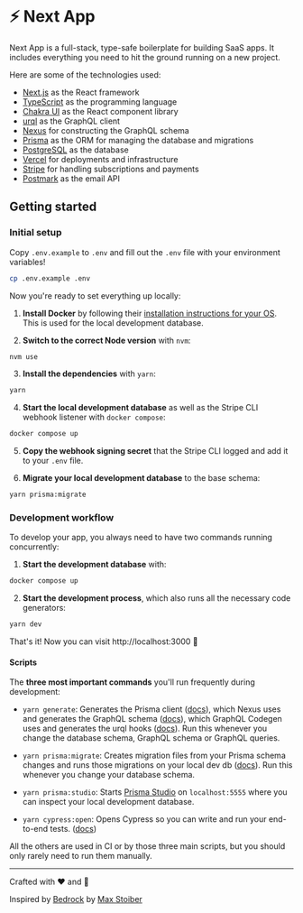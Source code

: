 # ⚡️ Next App

Next App is a full-stack, type-safe boilerplate for building SaaS apps. It includes everything you need to hit the ground running on a new project.

Here are some of the technologies used:

- [Next.js](https://nextjs.org/) as the React framework
- [TypeScript](https://www.typescriptlang.org/) as the programming language
- [Chakra UI](https://chakra-ui.com/) as the React component library
- [urql](https://github.com/formidablelabs/urql) as the GraphQL client
- [Nexus](https://nexusjs.org/) for constructing the GraphQL schema
- [Prisma](https://www.prisma.io/) as the ORM for managing the database and migrations
- [PostgreSQL](https://www.postgresql.org/) as the database
- [Vercel](https://vercel.com/) for deployments and infrastructure
- [Stripe](https://stripe.com) for handling subscriptions and payments
- [Postmark](https://postmarkapp.com) as the email API

## Getting started

### Initial setup

Copy `.env.example` to `.env` and fill out the `.env` file with your environment variables!

```sh
cp .env.example .env
```

Now you're ready to set everything up locally:

1. **Install Docker** by following their [installation instructions for your OS](https://docs.docker.com/get-docker/). This is used for the local development database.

2. **Switch to the correct Node version** with `nvm`:

```sh
nvm use
```

3. **Install the dependencies** with `yarn`:

```sh
yarn
```

4. **Start the local development database** as well as the Stripe CLI webhook listener with `docker compose`:

```sh
docker compose up
```

5. **Copy the webhook signing secret** that the Stripe CLI logged and add it to your `.env` file.

6. **Migrate your local development database** to the base schema:

```sh
yarn prisma:migrate
```

### Development workflow

To develop your app, you always need to have two commands running concurrently:

1. **Start the development database** with:

```sh
docker compose up
```

2. **Start the development process**, which also runs all the necessary code generators:

```sh
yarn dev
```

That's it! Now you can visit http://localhost:3000 🎉

#### Scripts

The **three most important commands** you'll run frequently during development:

- `yarn generate`: Generates the Prisma client ([docs](https://www.prisma.io/docs/concepts/components/prisma-client)), which Nexus uses and generates the GraphQL schema ([docs](https://nexusjs.org/docs/guides/generated-artifacts)), which GraphQL Codegen uses and generates the urql hooks ([docs](https://graphql-code-generator.com/docs/plugins/typescript-urql)). Run this whenever you change the database schema, GraphQL schema or GraphQL queries.

- `yarn prisma:migrate`: Creates migration files from your Prisma schema changes and runs those migrations on your local dev db ([docs](https://www.prisma.io/docs/concepts/components/prisma-migrate)). Run this whenever you change your database schema.

- `yarn prisma:studio`: Starts [Prisma Studio](https://prisma.io/studio) on `localhost:5555` where you can inspect your local development database.

- `yarn cypress:open`: Opens Cypress so you can write and run your end-to-end tests. ([docs](https://docs.cypress.io/guides/getting-started/installing-cypress.html#Adding-npm-scripts))

All the others are used in CI or by those three main scripts, but you should only rarely need to run them manually.

---

Crafted with ❤️ and 🍺

Inspired by [Bedrock](https://bedrock.mxstbr.com/) by [Max Stoiber](https://mxstbr.com/)
